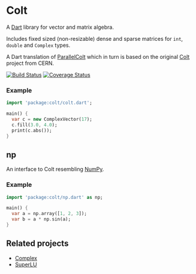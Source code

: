 # Colt

A [Dart][] library for vector and matrix algebra.

Includes fixed sized (non-resizable) dense and sparse matrices for `int`,
`double` and `Complex` types.

A Dart translation of [ParallelColt][] which in turn is based on the
original [Colt][] project from CERN.

[![Build Status](https://travis-ci.org/rwl/colt.svg)](https://travis-ci.org/rwl/colt)
[![Coverage Status](https://coveralls.io/repos/rwl/colt/badge.svg?branch=master&service=github)](https://coveralls.io/github/rwl/colt?branch=master)

### Example

```dart
import 'package:colt/colt.dart';

main() {
  var c = new ComplexVector(17);
  c.fill(3.0, 4.0);
  print(c.abs());
}
```

## np

An interface to Colt resembling [NumPy][].

### Example

```dart
import 'package:colt/np.dart' as np;

main() {
  var a = np.array([1, 2, 3]);
  var b = a * np.sin(a);
}
```

## Related projects

- [Complex](https://pub.dartlang.org/packages/complex)
- [SuperLU](https://pub.dartlang.org/packages/superlu)

[Dart]: https://www.dartlang.org/
[ParallelColt]: https://sites.google.com/site/piotrwendykier/software/parallelcolt
[Colt]: http://dst.lbl.gov/ACSSoftware/colt/
[NumPy]: http://www.numpy.org/
